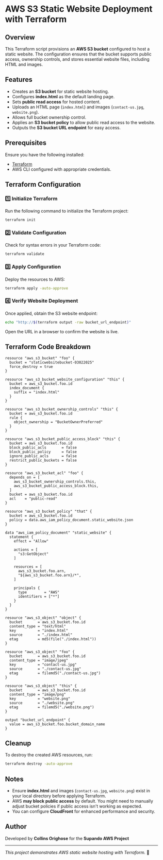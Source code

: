 # AWS S3 Static Website Deployment with Terraform

## Overview
This Terraform script provisions an **AWS S3 bucket** configured to host a static website. The configuration ensures that the bucket supports public access, ownership controls, and stores essential website files, including HTML and images.

## Features
- Creates an **S3 bucket** for static website hosting.
- Configures **index.html** as the default landing page.
- Sets **public read access** for hosted content.
- Uploads an HTML page (`index.html`) and images (`contact-us.jpg`, `website.png`).
- Allows full bucket ownership control.
- Applies an **S3 bucket policy** to allow public read access to the website.
- Outputs the **S3 bucket URL endpoint** for easy access.

## Prerequisites
Ensure you have the following installed:
- [Terraform](https://developer.hashicorp.com/terraform/downloads)
- AWS CLI configured with appropriate credentials.

## Terraform Configuration

### **1️⃣ Initialize Terraform**
Run the following command to initialize the Terraform project:
```sh
terraform init
```

### **2️⃣ Validate Configuration**
Check for syntax errors in your Terraform code:
```sh
terraform validate
```

### **3️⃣ Apply Configuration**
Deploy the resources to AWS:
```sh
terraform apply -auto-approve
```

### **4️⃣ Verify Website Deployment**
Once applied, obtain the S3 website endpoint:
```sh
echo "http://$(terraform output -raw bucket_url_endpoint)"
```
Open the URL in a browser to confirm the website is live.

## Terraform Code Breakdown

```hcl
resource "aws_s3_bucket" "foo" {
  bucket = "staticwebsitebucket-03022025"
  force_destroy = true
}

resource "aws_s3_bucket_website_configuration" "this" {
  bucket = aws_s3_bucket.foo.id
  index_document {
    suffix = "index.html"
  }
}

resource "aws_s3_bucket_ownership_controls" "this" {
  bucket = aws_s3_bucket.foo.id
  rule {
    object_ownership = "BucketOwnerPreferred"
  }
}

resource "aws_s3_bucket_public_access_block" "this" {
  bucket = aws_s3_bucket.foo.id
  block_public_acls       = false
  block_public_policy     = false
  ignore_public_acls      = false
  restrict_public_buckets = false
}

resource "aws_s3_bucket_acl" "foo" {
  depends_on = [
    aws_s3_bucket_ownership_controls.this,
    aws_s3_bucket_public_access_block.this,
  ]
  bucket = aws_s3_bucket.foo.id
  acl    = "public-read"
}

resource "aws_s3_bucket_policy" "that" {
  bucket = aws_s3_bucket.foo.id
  policy = data.aws_iam_policy_document.static_website.json
}

data "aws_iam_policy_document" "static_website" {
  statement {
    effect = "Allow"

    actions = [
      "s3:GetObject"
    ]

    resources = [
      aws_s3_bucket.foo.arn,
      "${aws_s3_bucket.foo.arn}/*",
    ]

    principals {
      type        = "AWS"
      identifiers = ["*"]
    }
  }
}

resource "aws_s3_object" "object" {
  bucket       = aws_s3_bucket.foo.id
  content_type = "text/html"
  key          = "index.html"
  source       = "./index.html"
  etag         = md5(file("./index.html"))
}

resource "aws_s3_object" "foo" {
  bucket       = aws_s3_bucket.foo.id
  content_type = "image/jpeg"
  key          = "contact-us.jpg"
  source       = "./contact-us.jpg"
  etag         = filemd5("./contact-us.jpg")
}

resource "aws_s3_object" "this" {
  bucket       = aws_s3_bucket.foo.id
  content_type = "image/png"
  key          = "website.png"
  source       = "./website.png"
  etag         = filemd5("./website.png")
}

output "bucket_url_endpoint" {
  value = aws_s3_bucket.foo.bucket_domain_name
}
```

## Cleanup
To destroy the created AWS resources, run:
```sh
terraform destroy -auto-approve
```

## Notes
- Ensure **index.html** and images (`contact-us.jpg`, `website.png`) exist in your local directory before applying Terraform.
- AWS **may block public access** by default. You might need to manually adjust bucket policies if public access isn't working as expected.
- You can configure **CloudFront** for enhanced performance and security.

## Author
Developed by **Collins Orighose** for the **Supando AWS Project**

---
_This project demonstrates AWS static website hosting with Terraform._ 🚀

